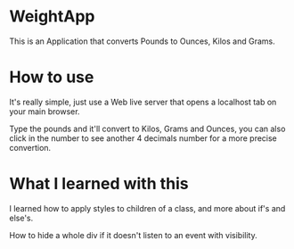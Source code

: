 # WeightApp

This is an Application that converts Pounds to Ounces, Kilos and Grams.

# How to use
It's really simple, just use a Web live server that opens a localhost tab on your main browser.

Type the pounds and it'll convert to Kilos, Grams and Ounces, you can also click in the number to see another 4 decimals number for a more precise convertion.


# What I learned with this

I learned how to apply styles to children of a class, and more about if's and else's.

How to hide a whole div if it doesn't listen to an event with visibility.
